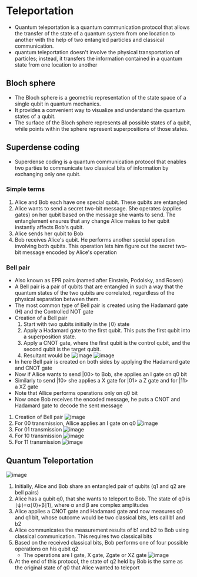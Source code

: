 # Teleportation
* Quantum teleportation is a quantum communication protocol that allows the transfer of the state of a quantum system from one location to another with the help of two entangled particles and classical communication.
* quantum teleportation doesn't involve the physical transportation of particles; instead, it transfers the information contained in a quantum state from one location to another

## Bloch sphere
* The Bloch sphere is a geometric representation of the state space of a single qubit in quantum mechanics.
* It provides a convenient way to visualize and understand the quantum states of a qubit.
* The surface of the Bloch sphere represents all possible states of a qubit, while points within the sphere represent superpositions of those states.

## Superdense coding
* Superdense coding is a quantum communication protocol that enables two parties to communicate two classical bits of information by exchanging only one qubit.

### Simple terms
1. Alice and Bob each have one special qubit. These qubits are entangled
2. Alice wants to send a secret two-bit message. She operates (applies gates) on her qubit based on the message she wants to send. The entanglement ensures that any change Alice makes to her qubit instantly affects Bob's qubit.
3. Alice sends her qubit to Bob
4. Bob receives Alice's qubit. He performs another special operation involving both qubits. This operation lets him figure out the secret two-bit message encoded by Alice's operation

### Bell pair
* Also known as EPR pairs (named after Einstein, Podolsky, and Rosen)
* A Bell pair is a pair of qubits that are entangled in such a way that the quantum states of the two qubits are correlated, regardless of the physical separation between them.
* The most common type of Bell pair is created using the Hadamard gate (H) and the Controlled NOT gate
* Creation of a Bell pair
    1. Start with two qubits initially in the ∣0⟩ state
    2. Apply a Hadamard gate to the first qubit. This puts the first qubit into a superposition state.
    3. Apply a CNOT gate, where the first qubit is the control qubit, and the second qubit is the target qubit.
    4.  Resultant would be
![image](https://github.com/ani171/quantum_computing/assets/97838595/3d1c2d23-0d2b-44f2-acf0-e8d1e0de710e)
![image](https://github.com/ani171/quantum_computing/assets/97838595/891385d6-7735-431d-be28-a022a654af2e)
* In here Bell pair is created on both sides by applying the Hadamard gate and CNOT gate
* Now if Allice wants to send |00> to Bob, she applies an I gate on q0 bit
* Similarly to send |10> she applies a X gate for |01> a Z gate and for |11> a XZ gate
* Note that Allice performs operations only on q0 bit
* Now once Bob receives the encoded message, he puts a CNOT and Hadamard gate to decode the sent message
1. Creation of Bell pair
![image](https://github.com/ani171/quantum_computing/assets/97838595/a20d8f3d-d7e5-4250-b15d-d17fc17f98cd)
2. For 00 transmission, Allice applies an I gate on q0
![image](https://github.com/ani171/quantum_computing/assets/97838595/36ed9f85-275e-4948-b4fd-8c5d1f52aac5)
3. For 01 transmission
![image](https://github.com/ani171/quantum_computing/assets/97838595/b65feb14-61ed-4244-89a3-486607294161)
4. For 10 transmission
![image](https://github.com/ani171/quantum_computing/assets/97838595/6199b1f7-89b7-427a-821b-6b7acba39b0a)
5. For 11 transmission
![image](https://github.com/ani171/quantum_computing/assets/97838595/917bc167-86fa-49b7-9295-145674e4e16c)

## Quantum Teleportation

![image](https://github.com/ani171/quantum_computing/assets/97838595/fddbf47b-0d51-4fc3-a773-b2a4d218b6c9)

1. Initially, Alice and Bob share an entangled pair of qubits (q1 and q2 are bell pairs)
2. Alice has a qubit q0, that she wants to teleport to Bob. The state of q0 is  ∣ψ⟩=α∣0⟩+β∣1⟩, where α and β are complex amplitudes
3. Alice applies a CNOT gate and Hadamard gate and now measures q0 and q1 bit, whose outcome would be two classical bits, lets call b1 and b2
5. Alice communicates the measurement results of b1 and b2 to Bob using classical communication. This requires two classical bits
6. Based on the received classical bits, Bob performs one of four possible operations on his qubit q2
    * The operations are I gate, X gate, Zgate or XZ gate
![image](https://github.com/ani171/quantum_computing/assets/97838595/216db5ec-11c5-44b0-b567-9a44b694e840)
7. At the end of this protocol, the state of q2 held by Bob is the same as the original state of q0 that Alice wanted to teleport
